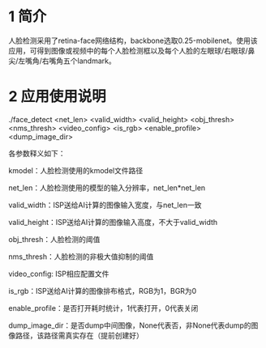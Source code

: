 # 1 简介

人脸检测采用了retina-face网络结构，backbone选取0.25-mobilenet。使用该应用，可得到图像或视频中的每个人脸检测框以及每个人脸的左眼球/右眼球/鼻尖/左嘴角/右嘴角五个landmark。

# 2 应用使用说明

./face_detect <kmodel> <net_len> <valid_width> <valid_height> <obj_thresh> <nms_thresh> <video_config> <is_rgb> <enable_profile> <dump_image_dir>

各参数释义如下：

kmodel：人脸检测使用的kmodel文件路径

net_len：人脸检测使用的模型的输入分辨率，net_len*net_len

valid_width：ISP送给AI计算的图像输入宽度，与net_len一致

valid_height：ISP送给AI计算的图像输入高度，不大于valid_width

obj_thresh：人脸检测的阈值

nms_thresh：人脸检测的非极大值抑制的阈值

video_config: ISP相应配置文件

is_rgb：ISP送给AI计算的图像排布格式，RGB为1，BGR为0

enable_profile：是否打开耗时统计，1代表打开，0代表关闭

dump_image_dir：是否dump中间图像，None代表否，非None代表dump的图像路径，该路径需真实存在（提前创建好）